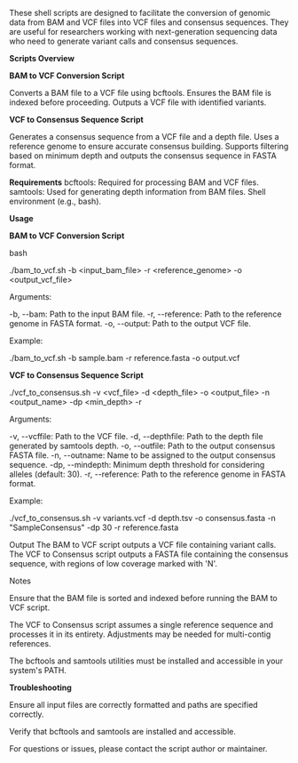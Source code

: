 These shell scripts are designed to facilitate the conversion of genomic data from BAM and VCF files into VCF files and consensus sequences. They are useful for researchers working with next-generation sequencing data who need to generate variant calls and consensus sequences.

**Scripts Overview**


**BAM to VCF Conversion Script**

Converts a BAM file to a VCF file using bcftools.
Ensures the BAM file is indexed before proceeding.
Outputs a VCF file with identified variants.

**VCF to Consensus Sequence Script**

Generates a consensus sequence from a VCF file and a depth file.
Uses a reference genome to ensure accurate consensus building.
Supports filtering based on minimum depth and outputs the consensus sequence in FASTA format.

**Requirements**
bcftools: Required for processing BAM and VCF files.
samtools: Used for generating depth information from BAM files.
Shell environment (e.g., bash).

**Usage**


**BAM to VCF Conversion Script**

bash

./bam_to_vcf.sh -b <input_bam_file> -r <reference_genome> -o <output_vcf_file>

Arguments:

-b, --bam: Path to the input BAM file.
-r, --reference: Path to the reference genome in FASTA format.
-o, --output: Path to the output VCF file.

Example:

./bam_to_vcf.sh -b sample.bam -r reference.fasta -o output.vcf

**VCF to Consensus Sequence Script**

./vcf_to_consensus.sh -v <vcf_file> -d <depth_file> -o <output_file> -n <output_name> -dp <min_depth> -r <reference>

Arguments:

-v, --vcffile: Path to the VCF file.
-d, --depthfile: Path to the depth file generated by samtools depth.
-o, --outfile: Path to the output consensus FASTA file.
-n, --outname: Name to be assigned to the output consensus sequence.
-dp, --mindepth: Minimum depth threshold for considering alleles (default: 30).
-r, --reference: Path to the reference genome in FASTA format.

Example:

./vcf_to_consensus.sh -v variants.vcf -d depth.tsv -o consensus.fasta -n "SampleConsensus" -dp 30 -r reference.fasta

Output
The BAM to VCF script outputs a VCF file containing variant calls.
The VCF to Consensus script outputs a FASTA file containing the consensus sequence, with regions of low coverage marked with 'N'.

Notes

Ensure that the BAM file is sorted and indexed before running the BAM to VCF script.

The VCF to Consensus script assumes a single reference sequence and processes it in its entirety. Adjustments may be needed for multi-contig references.

The bcftools and samtools utilities must be installed and accessible in your system's PATH.

**Troubleshooting**

Ensure all input files are correctly formatted and paths are specified correctly.

Verify that bcftools and samtools are installed and accessible.

For questions or issues, please contact the script author or maintainer.

